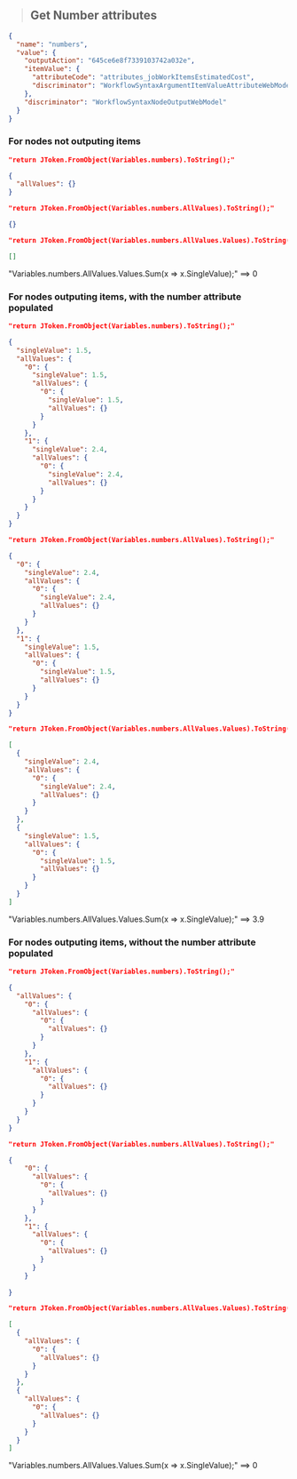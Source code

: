 >## Get Number attributes
```json
{
  "name": "numbers",
  "value": {
    "outputAction": "645ce6e8f7339103742a032e",
    "itemValue": {
      "attributeCode": "attributes_jobWorkItemsEstimatedCost",
      "discriminator": "WorkflowSyntaxArgumentItemValueAttributeWebModel"
    },
    "discriminator": "WorkflowSyntaxNodeOutputWebModel"
  }
}
```
### For nodes not outputing items

```json
"return JToken.FromObject(Variables.numbers).ToString();"

{
  "allValues": {}
}
```

```json
"return JToken.FromObject(Variables.numbers.AllValues).ToString();"

{}
```

```json
"return JToken.FromObject(Variables.numbers.AllValues.Values).ToString();"

[]
```
"Variables.numbers.AllValues.Values.Sum(x => x.SingleValue);" ==> 0

### For nodes outputing items, with the number attribute populated

```json
"return JToken.FromObject(Variables.numbers).ToString();"

{
  "singleValue": 1.5,
  "allValues": {
    "0": {
      "singleValue": 1.5,
      "allValues": {
        "0": {
          "singleValue": 1.5,
          "allValues": {}
        }
      }
    },
    "1": {
      "singleValue": 2.4,
      "allValues": {
        "0": {
          "singleValue": 2.4,
          "allValues": {}
        }
      }
    }
  }
}
```

```json
"return JToken.FromObject(Variables.numbers.AllValues).ToString();"

{
  "0": {
    "singleValue": 2.4,
    "allValues": {
      "0": {
        "singleValue": 2.4,
        "allValues": {}
      }
    }
  },
  "1": {
    "singleValue": 1.5,
    "allValues": {
      "0": {
        "singleValue": 1.5,
        "allValues": {}
      }
    }
  }
}
```

```json
"return JToken.FromObject(Variables.numbers.AllValues.Values).ToString();"

[
  {
    "singleValue": 2.4,
    "allValues": {
      "0": {
        "singleValue": 2.4,
        "allValues": {}
      }
    }
  },
  {
    "singleValue": 1.5,
    "allValues": {
      "0": {
        "singleValue": 1.5,
        "allValues": {}
      }
    }
  }
]
```
"Variables.numbers.AllValues.Values.Sum(x => x.SingleValue);" ==> 3.9

### For nodes outputing items, without the number attribute populated

```json
"return JToken.FromObject(Variables.numbers).ToString();"

{
  "allValues": {
    "0": {
      "allValues": {
        "0": {
          "allValues": {}
        }
      }
    },
    "1": {
      "allValues": {
        "0": {
          "allValues": {}
        }
      }
    }
  }
}
```

```json
"return JToken.FromObject(Variables.numbers.AllValues).ToString();"

{
    "0": {
      "allValues": {
        "0": {
          "allValues": {}
        }
      }
    },
    "1": {
      "allValues": {
        "0": {
          "allValues": {}
        }
      }
    }
  
}
```

```json
"return JToken.FromObject(Variables.numbers.AllValues.Values).ToString();"

[
  {
    "allValues": {
      "0": {
        "allValues": {}
      }
    }
  },
  {
    "allValues": {
      "0": {
        "allValues": {}
      }
    }
  }
]
```
"Variables.numbers.AllValues.Values.Sum(x => x.SingleValue);" ==> 0

